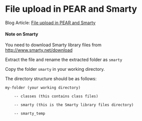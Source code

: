 # File upload in PEAR and Smarty

Blog Article: [File upload in PEAR and Smarty](http://blog.chapagain.com.np/file-upload-in-pear-and-smarty/)

#### Note on Smarty

You need to download Smarty library files from http://www.smarty.net/download

Extract the file and rename the extracted folder as `smarty`

Copy the folder `smarty` in your working directory.

The directory structure should be as follows:

	my-folder (your working directory)

		-- classes (this contains class files)

		-- smarty (this is the Smarty library files directory)

		-- smarty_temp

